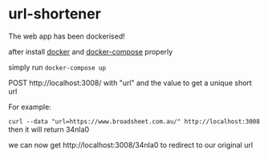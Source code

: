 # url-shortener
The web app has been dockerised!

after install [docker](https://docs.docker.com/engine/installation/) and [docker-compose](https://docs.docker.com/compose/install/) properly

simply run `docker-compose up`

POST http://localhost:3008/ with "url" and the value to get a unique short url

For example:

`curl --data "url=https://www.broadsheet.com.au/" http://localhost:3008`
then it will return 34nIa0

we can now get http://localhost:3008/34nIa0 to redirect to our original url
